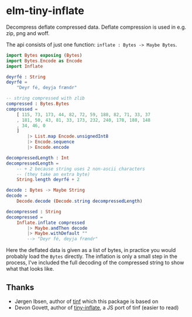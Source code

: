 # elm-tiny-inflate 

Decompress deflate compressed data. Deflate compression is used in e.g. zip, png and woff.

The api consists of just one function: `inflate : Bytes -> Maybe Bytes`.

```elm
import Bytes exposing (Bytes)
import Bytes.Encode as Encode 
import Inflate

deyrfé : String
deyrfé =
    "Deyr fé, deyja frændr"

-- string compressed with zlib
compressed : Bytes.Bytes
compressed =
    [ 115, 73, 173, 44, 82, 72, 59, 188, 82, 71, 33, 37
    , 181, 50, 43, 81, 33, 173, 232, 240, 178, 188, 148
    , 34, 46, 0 
    ]
        |> List.map Encode.unsignedInt8
        |> Encode.sequence
        |> Encode.encode

decompressedLength : Int 
decompressedLength = 
    -- + 2 because string uses 2 non-ascii characters 
    -- (they take an extra byte)
    String.length deyrfé + 2

decode : Bytes -> Maybe String
decode =
    Decode.decode (Decode.string decompressedLength)

decompressed : String
decompressed =
    Inflate.inflate compressed 
        |> Maybe.andThen decode
        |> Maybe.withDefault ""
        --> "Deyr fé, deyja frændr"
```

Here the deflated data is given as a list of bytes, in practice you would probably load the `Bytes` directly. 
The inflation is only a small step in the process, I've included the full decoding of the compressed string
to show what that looks like.

## Thanks 

* Jørgen Ibsen, author of [tinf](https://bitbucket.org/jibsen/tinf/src/default/) which this package is based on
* Devon Govett, author of [tiny-inflate](https://github.com/foliojs/tiny-inflate), a JS port of tinf (easier to read)
